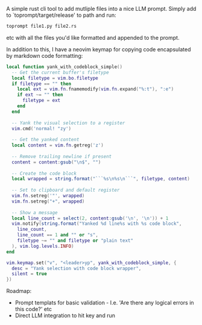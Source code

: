 A simple rust cli tool to add mutliple files into a nice LLM prompt.
Simply add to `toprompt/target/release' to path and run:
```sh
toprompt file1.py file2.rs
```
etc with all the files you'd like formatted and appended to the prompt.

In addition to this, I have a neovim keymap for copying code encapsulated by markdown code formatting:

```lua
local function yank_with_codeblock_simple()
  -- Get the current buffer's filetype
  local filetype = vim.bo.filetype
  if filetype == "" then
    local ext = vim.fn.fnamemodify(vim.fn.expand("%:t"), ":e")
    if ext ~= "" then
      filetype = ext
    end
  end
  
  -- Yank the visual selection to a register
  vim.cmd('normal! "zy')
  
  -- Get the yanked content
  local content = vim.fn.getreg('z')
  
  -- Remove trailing newline if present
  content = content:gsub("\n$", "")
  
  -- Create the code block
  local wrapped = string.format("```%s\n%s\n```", filetype, content)
  
  -- Set to clipboard and default register
  vim.fn.setreg('"', wrapped)
  vim.fn.setreg("+", wrapped)
  
  -- Show a message
  local line_count = select(2, content:gsub('\n', '\n')) + 1
  vim.notify(string.format("Yanked %d line%s with %s code block", 
    line_count, 
    line_count == 1 and "" or "s",
    filetype ~= "" and filetype or "plain text"
  ), vim.log.levels.INFO)
end

vim.keymap.set("v", "<leader>yp", yank_with_codeblock_simple, { 
  desc = "Yank selection with code block wrapper",
  silent = true 
})
```

Roadmap:
 - Prompt templats for basic validation - I.e. 'Are there any logical errors in this code?' etc
 - Direct LLM integration to hit key and run

